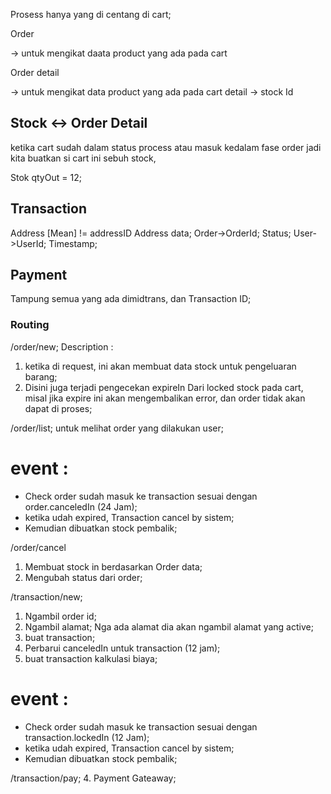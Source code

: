 Prosess hanya yang di centang di cart;

Order 

-> untuk mengikat daata product yang ada pada cart

Order detail 

-> untuk mengikat data product yang ada pada cart detail 
-> stock Id

## Stock <-> Order Detail

ketika cart sudah dalam status process atau masuk kedalam fase order
jadi kita buatkan si cart ini sebuh stock, 

Stok 
qtyOut = 12; 

## Transaction 

Address [Mean] != addressID <T> Address data; 
Order->OrderId; 
Status; 
User->UserId;
Timestamp; 

## Payment 
Tampung semua yang ada dimidtrans, dan Transaction ID; 

### Routing 

/order/new; 
Description : 

1. ketika di request, ini akan membuat data stock untuk pengeluaran barang; 
2. Disini juga terjadi pengecekan expireIn Dari locked stock pada cart, misal jika expire ini akan mengembalikan error, dan order tidak akan dapat di proses; 

/order/list; untuk melihat order yang dilakukan user; 
# event : 
 - Check order sudah masuk ke transaction sesuai dengan order.canceledIn (24 Jam);
 - ketika udah expired, Transaction cancel by sistem;
 - Kemudian dibuatkan stock pembalik;

/order/cancel 
1. Membuat stock in berdasarkan Order data; 
2. Mengubah status dari order; 

/transaction/new; 
1. Ngambil order id; 
2. Ngambil alamat; Nga ada alamat dia akan ngambil alamat yang active;  
3. buat transaction; 
4. Perbarui canceledIn untuk transaction (12 jam); 
5. buat transaction kalkulasi biaya; 
# event : 
 - Check order sudah masuk ke transaction sesuai dengan transaction.lockedIn (12 Jam);
 - ketika udah expired, Transaction cancel by sistem;
 - Kemudian dibuatkan stock pembalik;

/transaction/pay; 
4. Payment Gateaway;


